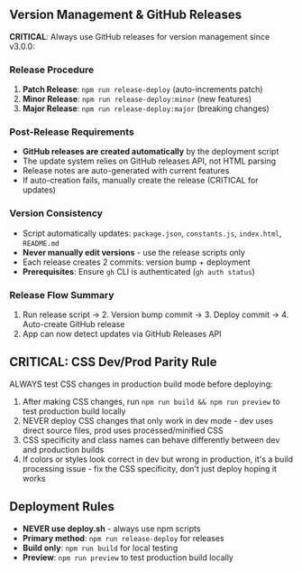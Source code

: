 ## Version Management & GitHub Releases

**CRITICAL**: Always use GitHub releases for version management since v3.0.0:

### Release Procedure
1. **Patch Release**: `npm run release-deploy` (auto-increments patch)
2. **Minor Release**: `npm run release-deploy:minor` (new features)  
3. **Major Release**: `npm run release-deploy:major` (breaking changes)

### Post-Release Requirements
- **GitHub releases are created automatically** by the deployment script
- The update system relies on GitHub releases API, not HTML parsing
- Release notes are auto-generated with current features
- If auto-creation fails, manually create the release (CRITICAL for updates)

### Version Consistency  
- Script automatically updates: `package.json`, `constants.js`, `index.html`, `README.md`
- **Never manually edit versions** - use the release scripts only
- Each release creates 2 commits: version bump + deployment
- **Prerequisites**: Ensure `gh` CLI is authenticated (`gh auth status`)

### Release Flow Summary
1. Run release script → 2. Version bump commit → 3. Deploy commit → 4. Auto-create GitHub release
2. App can now detect updates via GitHub Releases API

## CRITICAL: CSS Dev/Prod Parity Rule
ALWAYS test CSS changes in production build mode before deploying:
1. After making CSS changes, run `npm run build && npm run preview` to test production build locally
2. NEVER deploy CSS changes that only work in dev mode - dev uses direct source files, prod uses processed/minified CSS
3. CSS specificity and class names can behave differently between dev and production builds
4. If colors or styles look correct in dev but wrong in production, it's a build processing issue - fix the CSS specificity, don't just deploy hoping it works

## Deployment Rules
- **NEVER use deploy.sh** - always use npm scripts
- **Primary method**: `npm run release-deploy` for releases
- **Build only**: `npm run build` for local testing
- **Preview**: `npm run preview` to test production build locally